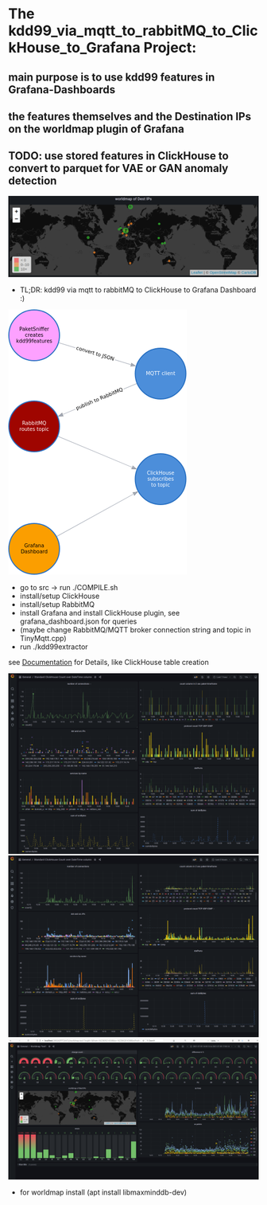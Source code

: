 # The kdd99_via_mqtt_to_rabbitMQ_to_ClickHouse_to_Grafana Project:

## main purpose is to use kdd99 features in Grafana-Dashboards
## the features themselves and the Destination IPs on the worldmap plugin of Grafana
## TODO: use stored features in ClickHouse to convert to parquet for VAE or GAN anomaly detection

![Worldmap](worldmap/worldmap.png)

- TL;DR: kdd99 via mqtt to rabbitMQ to ClickHouse to Grafana Dashboard :)

![workflow](arrowsapp2.png)


- go to src -> run ./COMPILE.sh
- install/setup ClickHouse
- install/setup RabbitMQ
- install Grafana and install ClickHouse plugin, see grafana_dashboard.json for queries
- (maybe change RabbitMQ/MQTT broker connection string and topic in TinyMqtt.cpp)
- run ./kdd99extractor 

see [Documentation](Documentation.pdf) for Details, like ClickHouse table creation

![Grafana Dashbaord 1hour](grafana_last_hour.png)
![Grafana Dashbaord 1hour](grafana_3hours.png)
![WorldmapDASH](worldmap/worldmap_dashboard.png)

- for worldmap install (apt install libmaxminddb-dev)
